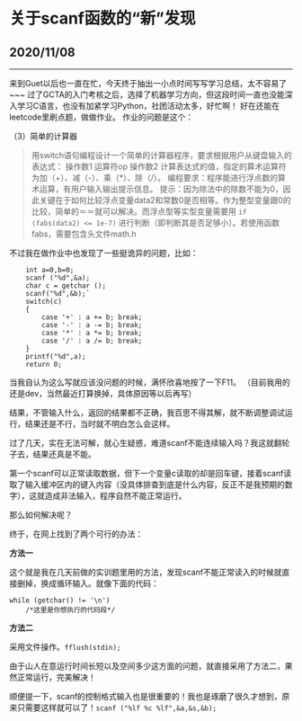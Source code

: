 # 关于scanf函数的“新”发现
## 2020/11/08
***
来到Guet以后也一直在忙，今天终于抽出一小点时间写写学习总结，太不容易了~~~
过了GCTA的入门考核之后，选择了机器学习方向，但这段时间一直也没能深入学习C语言，也没有加紧学习Python，社团活动太多，好忙啊！
好在还能在leetcode里刷点题，做做作业。
作业的问题是这个：

（3）简单的计算器
>用switch语句编程设计一个简单的计算器程序，要求根据用户从键盘输入的表达式：
>		操作数1  运算符op  操作数2
>计算表达式的值，指定的算术运算符为加（+）、减（-）、乘（*）、除（/）。
>编程要求：程序能进行浮点数的算术运算，有用户输入输出提示信息。
>提示：因为除法中的除数不能为0，因此关键在于如何比较浮点变量data2和常数0是否相等。作为整型变量跟0的比较，简单的＝＝就可以解决。而浮点型等实型变量需要用
>`if (fabs(data2) <= 1e-7)`
>进行判断（即判断其是否足够小）。若使用函数fabs，需要包含头文件math.h

不过我在做作业中也发现了一些挺诡异的问题，比如：
```
	int a=0,b=0;
	scanf ("%d",&a);
	char c = getchar ();
	scanf("%d",&b);`
	switch(c)
	{
		case '+' : a += b; break;
		case '-' : a -= b; break;
		case '*' : a *= b; break;
		case '/' : a /= b; break;
	}
	printf("%d",a);
	return 0;
```
当我自认为这么写就应该没问题的时候，满怀欣喜地按了一下F11。
（目前我用的还是dev，当然最近打算换掉，具体原因等以后再写）

结果，不管输入什么，返回的结果都不正确，我百思不得其解，就不断调整调试运行，结果还是不行，当时就不明白怎么会这样。

过了几天，实在无法可解，就心生疑惑，难道scanf不能连续输入吗？我这就翻轮子去，结果还真是不能。

第一个scanf可以正常读取数据，但下一个变量c读取的却是回车键，接着scanf读取了输入缓冲区内的键入内容（没具体排查到底是什么内容，反正不是我预期的数字），这就造成非法输入，程序自然不能正常运行。

那么如何解决呢？

终于，在网上找到了两个可行的办法：

**方法一**

这个就是我在几天前做的实训题里用的方法，发现scanf不能正常读入的时候就直接删掉，换成循环输入。就像下面的代码：
```
while (getchar() != '\n')
	/*这里是你想执行的代码段*/
```

**方法二**

采用文件操作。`fflush(stdin);`

由于山人在意运行时间长短以及空间多少这方面的问题，就直接采用了方法二，果然正常运行，完美解决！

顺便提一下，scanf的控制格式输入也是很重要的！我也是琢磨了很久才想到，原来只需要这样就可以了！`scanf ("%lf %c %lf",&a,&s,&b);`

